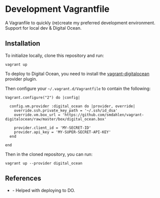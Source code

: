 # Development Vagrantfile

A Vagranfile to quickly (re)create my preferred development environment. 
Support for local dev & Digital Ocean.

## Installation

To initialize locally, clone this repository and run:

```
vagrant up
```

To deploy to Digital Ocean, you need to install the [vagrant-digitalocean](https://github.com/smdahlen/vagrant-digitalocean)
provider plugin. 

Then configure your `~/.vagrant.d/Vagrantfile` to contain the following:

```
Vagrant.configure("2") do |config|

  config.vm.provider :digital_ocean do |provider, override|
    override.ssh.private_key_path = '~/.ssh/id_dsa'
    override.vm.box_url = 'https://github.com/smdahlen/vagrant-digitalocean/raw/master/box/digital_ocean.box'

    provider.client_id = 'MY-SECRET-ID'
    provider.api_key = 'MY-SUPER-SECRET-API-KEY'
  end

end
```

Then in the cloned repository, you can run:

```
vagrant up --provider digital_ocean
```

## References 

- [](http://blog.publysher.nl/2013/07/infra-as-repo-using-vagrant-and-salt.html) - Helped with deploying to DO.
